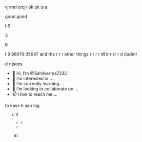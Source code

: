 
vjrmrl
 orojr
  ok 
  ok 
  is 
  a 

  good good 

  I 6

  3


  6




  I 8
  86070 05647 and the 
r r
 r
 other things 
  r
  r r
  r
  दऐ lr
  r rr
 r
 d dpdmr

  d r
jsoos

- 👋 Hi, I’m @Sahilverma7333
- 👀 I’m interested in ...
- 🌱 I’m currently learning ...
- 💞️ I’m looking to collaborate on ...
- 📫 How to reach me ...

<!---
Sahilverma7333/Sahilverma7333 is a ✨ special ✨ repository because its `README.md` (this file) appears on your GitHub profile.
You can click the Preview link to take a look at your changes.
--->
to kase h 
aap log  

       I'd 

         r r
         r 
         
        dl
            
